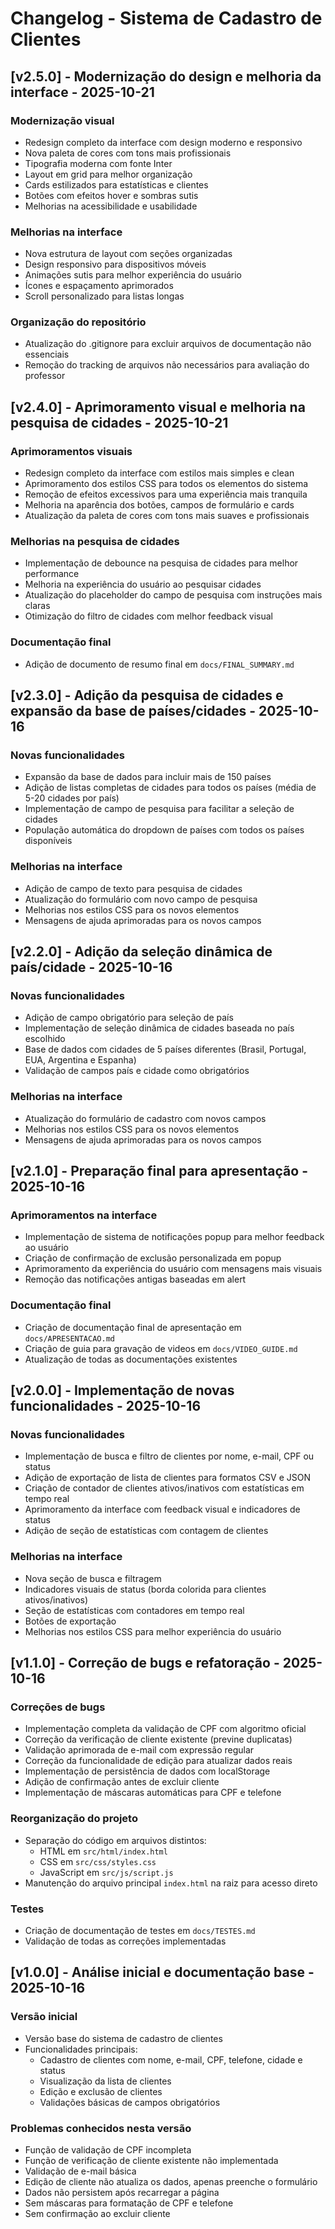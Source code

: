 # Changelog - Sistema de Cadastro de Clientes

## [v2.5.0] - Modernização do design e melhoria da interface - 2025-10-21
### Modernização visual
- Redesign completo da interface com design moderno e responsivo
- Nova paleta de cores com tons mais profissionais
- Tipografia moderna com fonte Inter
- Layout em grid para melhor organização
- Cards estilizados para estatísticas e clientes
- Botões com efeitos hover e sombras sutis
- Melhorias na acessibilidade e usabilidade

### Melhorias na interface
- Nova estrutura de layout com seções organizadas
- Design responsivo para dispositivos móveis
- Animações sutis para melhor experiência do usuário
- Ícones e espaçamento aprimorados
- Scroll personalizado para listas longas

### Organização do repositório
- Atualização do .gitignore para excluir arquivos de documentação não essenciais
- Remoção do tracking de arquivos não necessários para avaliação do professor

## [v2.4.0] - Aprimoramento visual e melhoria na pesquisa de cidades - 2025-10-21
### Aprimoramentos visuais
- Redesign completo da interface com estilos mais simples e clean
- Aprimoramento dos estilos CSS para todos os elementos do sistema
- Remoção de efeitos excessivos para uma experiência mais tranquila
- Melhoria na aparência dos botões, campos de formulário e cards
- Atualização da paleta de cores com tons mais suaves e profissionais

### Melhorias na pesquisa de cidades
- Implementação de debounce na pesquisa de cidades para melhor performance
- Melhoria na experiência do usuário ao pesquisar cidades
- Atualização do placeholder do campo de pesquisa com instruções mais claras
- Otimização do filtro de cidades com melhor feedback visual

### Documentação final
- Adição de documento de resumo final em `docs/FINAL_SUMMARY.md`

## [v2.3.0] - Adição da pesquisa de cidades e expansão da base de países/cidades - 2025-10-16
### Novas funcionalidades
- Expansão da base de dados para incluir mais de 150 países
- Adição de listas completas de cidades para todos os países (média de 5-20 cidades por país)
- Implementação de campo de pesquisa para facilitar a seleção de cidades
- População automática do dropdown de países com todos os países disponíveis

### Melhorias na interface
- Adição de campo de texto para pesquisa de cidades
- Atualização do formulário com novo campo de pesquisa
- Melhorias nos estilos CSS para os novos elementos
- Mensagens de ajuda aprimoradas para os novos campos

## [v2.2.0] - Adição da seleção dinâmica de país/cidade - 2025-10-16
### Novas funcionalidades
- Adição de campo obrigatório para seleção de país
- Implementação de seleção dinâmica de cidades baseada no país escolhido
- Base de dados com cidades de 5 países diferentes (Brasil, Portugal, EUA, Argentina e Espanha)
- Validação de campos país e cidade como obrigatórios

### Melhorias na interface
- Atualização do formulário de cadastro com novos campos
- Melhorias nos estilos CSS para os novos elementos
- Mensagens de ajuda aprimoradas para os novos campos

## [v2.1.0] - Preparação final para apresentação - 2025-10-16
### Aprimoramentos na interface
- Implementação de sistema de notificações popup para melhor feedback ao usuário
- Criação de confirmação de exclusão personalizada em popup
- Aprimoramento da experiência do usuário com mensagens mais visuais
- Remoção das notificações antigas baseadas em alert

### Documentação final
- Criação de documentação final de apresentação em `docs/APRESENTACAO.md`
- Criação de guia para gravação de videos em `docs/VIDEO_GUIDE.md`
- Atualização de todas as documentações existentes

## [v2.0.0] - Implementação de novas funcionalidades - 2025-10-16
### Novas funcionalidades
- Implementação de busca e filtro de clientes por nome, e-mail, CPF ou status
- Adição de exportação de lista de clientes para formatos CSV e JSON
- Criação de contador de clientes ativos/inativos com estatísticas em tempo real
- Aprimoramento da interface com feedback visual e indicadores de status
- Adição de seção de estatísticas com contagem de clientes

### Melhorias na interface
- Nova seção de busca e filtragem
- Indicadores visuais de status (borda colorida para clientes ativos/inativos)
- Seção de estatísticas com contadores em tempo real
- Botões de exportação
- Melhorias nos estilos CSS para melhor experiência do usuário

## [v1.1.0] - Correção de bugs e refatoração - 2025-10-16
### Correções de bugs
- Implementação completa da validação de CPF com algoritmo oficial
- Correção da verificação de cliente existente (previne duplicatas)
- Validação aprimorada de e-mail com expressão regular
- Correção da funcionalidade de edição para atualizar dados reais
- Implementação de persistência de dados com localStorage
- Adição de confirmação antes de excluir cliente
- Implementação de máscaras automáticas para CPF e telefone

### Reorganização do projeto
- Separação do código em arquivos distintos:
  - HTML em `src/html/index.html`
  - CSS em `src/css/styles.css`
  - JavaScript em `src/js/script.js`
- Manutenção do arquivo principal `index.html` na raiz para acesso direto

### Testes
- Criação de documentação de testes em `docs/TESTES.md`
- Validação de todas as correções implementadas

## [v1.0.0] - Análise inicial e documentação base - 2025-10-16
### Versão inicial
- Versão base do sistema de cadastro de clientes
- Funcionalidades principais:
  - Cadastro de clientes com nome, e-mail, CPF, telefone, cidade e status
  - Visualização da lista de clientes
  - Edição e exclusão de clientes
  - Validações básicas de campos obrigatórios

### Problemas conhecidos nesta versão
- Função de validação de CPF incompleta
- Função de verificação de cliente existente não implementada
- Validação de e-mail básica
- Edição de cliente não atualiza os dados, apenas preenche o formulário
- Dados não persistem após recarregar a página
- Sem máscaras para formatação de CPF e telefone
- Sem confirmação ao excluir cliente